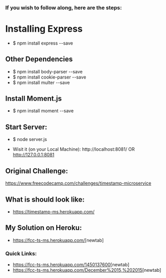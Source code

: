 ### If you wish to follow along, here are the steps:

# Installing Express

- $ npm install express --save

## Other Dependencies

- $ npm install body-parser --save
- $ npm install cookie-parser --save
- $ npm install multer --save

## Install Moment.js

- $ npm install moment --save

## Start Server:

- $ node server.js

- Wisit it (on your Local Machine): http://localhost:8081/ OR http://127.0.0.1:8081

## Original Challenge:

https://www.freecodecamp.com/challenges/timestamp-microservice

## What is should look like:

- https://timestamp-ms.herokuapp.com/

## My Solution on Heroku:

- <https://fcc-ts-ms.herokuapp.com/>[newtab]

### Quick Links:

- <https://fcc-ts-ms.herokuapp.com/1450137600>[newtab]
- <https://fcc-ts-ms.herokuapp.com/December%2015,%202015>[newtab]
